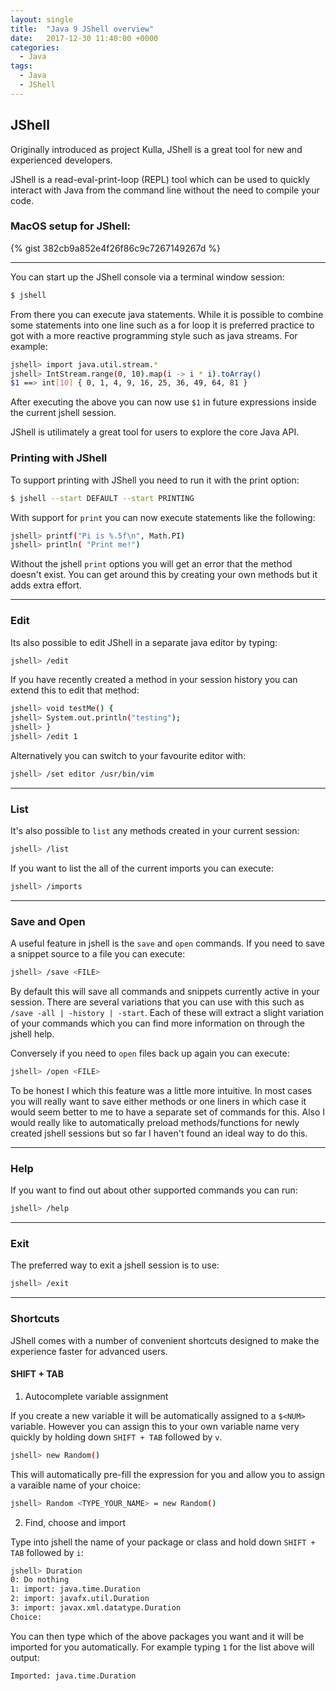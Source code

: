 ```yaml
---
layout: single
title:  "Java 9 JShell overview"
date:   2017-12-30 11:40:00 +0000
categories:
  - Java
tags:
  - Java
  - JShell
---
```


## JShell

Originally introduced as project Kulla, JShell is a great tool for new and experienced developers.

JShell  is a read-eval-print-loop (REPL) tool which can be used to quickly interact with Java from the command line without the need to compile your code.

### MacOS setup for JShell:
{% gist 382cb9a852e4f26f86c9c7267149267d %}

---

You can start up the JShell console via a terminal window session:
```sh
$ jshell
```

From there you can execute java statements. While it is possible to combine some statements into one line such as a for loop it is preferred practice to got with a more reactive programming style such as java streams. For example:
```sh
jshell> import java.util.stream.*
jshell> IntStream.range(0, 10).map(i -> i * i).toArray()
$1 ==> int[10] { 0, 1, 4, 9, 16, 25, 36, 49, 64, 81 }
```

After executing the above you can now use `$1` in future expressions inside the current jshell session.

>
JShell is utilimately a great tool for users to explore the core Java API.

### Printing with JShell

To support printing with JShell you need to run it with the print option:
```sh
$ jshell --start DEFAULT --start PRINTING
```

With support for `print` you can now execute statements like the following:
```sh
jshell> printf("Pi is %.5f\n", Math.PI)
jshell> println( "Print me!")
```

Without the jshell `print` options you will get an error that the method doesn't exist. You can get around this by creating your own methods but it adds extra effort.

---

### Edit

Its also possible to edit JShell in a separate java editor by typing:

```sh
jshell> /edit
```

If you have recently created a method in your session history you can extend this to edit that method:
```sh
jshell> void testMe() {
jshell> System.out.println("testing");
jshell> }
jshell> /edit 1
```

Alternatively you can switch to your favourite editor with:
```sh
jshell> /set editor /usr/bin/vim
```

---

### List

It's also possible to `list` any methods created in your current session:
```sh
jshell> /list
```

If you want to list the all of the current imports you can execute:
```sh
jshell> /imports
```

---

### Save and Open

A useful feature in jshell is the `save` and `open` commands. If you need to save a snippet source to a file you can execute:
```sh
jshell> /save <FILE>
```

By default this will save all commands and snippets currently active in your session. There are several variations that you can use with this such as `/save -all | -history | -start`. Each of these will extract a slight variation of your commands which you can find more information on through the jshell help.

Conversely if you need to `open` files back up again you can execute:
```sh
jshell> /open <FILE>
```

To be honest I which this feature was a little more intuitive. In most cases you will really want to save either methods or one liners in which case it would seem better to me to have a separate set of commands for this. Also I would really like to automatically preload methods/functions for newly created jshell sessions but so far I haven't found an ideal way to do this.

---

### Help

If you want to find out about other supported commands you can run:
```sh
jshell> /help
```

---

### Exit

The preferred way to exit a jshell session is to use:
```sh
jshell> /exit
```

---

### Shortcuts

JShell comes with a number of convenient shortcuts designed to make the experience faster for advanced users.

#### SHIFT + TAB

1) Autocomplete variable assignment

If you create a new variable it will be automatically assigned to a `$<NUM>` variable. However you can assign this to your own variable name very quickly by holding down `SHIFT + TAB` followed by `v`.
```sh
jshell> new Random()
```
This will automatically pre-fill the expression for you and allow you to assign a varaible name of your choice:
```sh
jshell> Random <TYPE_YOUR_NAME> = new Random()
```

2) Find, choose and import

Type into jshell the name of your package or class and hold down `SHIFT + TAB` followed by `i`:
```sh
jshell> Duration
0: Do nothing
1: import: java.time.Duration
2: import: javafx.util.Duration
3: import: javax.xml.datatype.Duration
Choice:
```
You can then type which of the above packages you want and it will be imported for you automatically. For example typing `1` for the list above will output:
```sh
Imported: java.time.Duration
```
